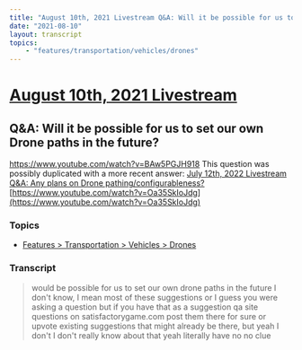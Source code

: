 ```yaml
---
title: "August 10th, 2021 Livestream Q&A: Will it be possible for us to set our own Drone paths in the future?"
date: "2021-08-10"
layout: transcript
topics:
    - "features/transportation/vehicles/drones"
---
```

# [August 10th, 2021 Livestream](../2021-08-10.md)
## Q&A: Will it be possible for us to set our own Drone paths in the future?
https://www.youtube.com/watch?v=BAw5PGJH918
This question was possibly duplicated with a more recent answer: [July 12th, 2022 Livestream Q&A: Any plans on Drone pathing/configurableness?](./yt-Oa35SkIoJdg.md) [https://www.youtube.com/watch?v=Oa35SkIoJdg](https://www.youtube.com/watch?v=Oa35SkIoJdg)


### Topics
* [Features > Transportation > Vehicles > Drones](../topics/features/transportation/vehicles/drones.md)

### Transcript

> would be possible for us to set our own drone paths in the future I don't know, I mean most of these suggestions or I guess you were asking a question but if you have that as a suggestion qa site questions on satisfactorygame.com post them there for sure or upvote existing suggestions that might already be there, but yeah I don't I don't really know about that yeah literally have no no clue
